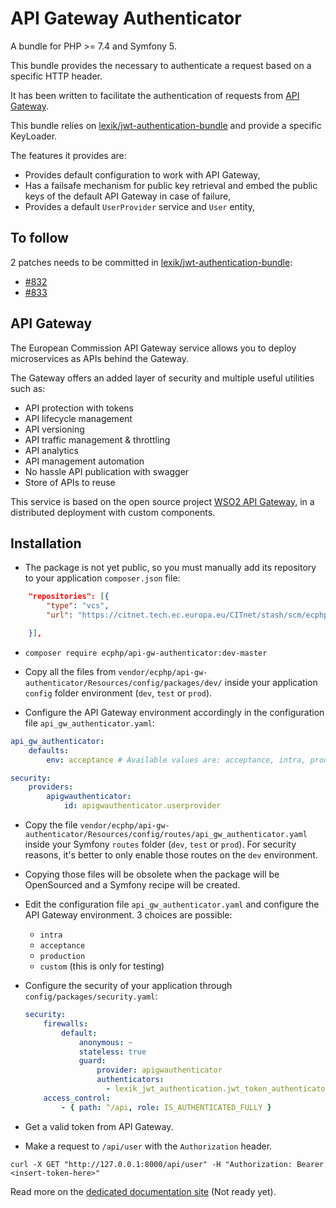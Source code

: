 # API Gateway Authenticator

A bundle for PHP >= 7.4 and Symfony 5.

This bundle provides the necessary to authenticate a request based on a specific HTTP header.

It has been written to facilitate the authentication of requests from [API Gateway][http wso2 documentation].

This bundle relies on [lexik/jwt-authentication-bundle][http lexik/jwt-authentication-bundle]
and provide a specific KeyLoader.

The features it provides are:

- Provides default configuration to work with API Gateway,
- Has a failsafe mechanism for public key retrieval and embed the public keys of the default API Gateway in case of failure,
- Provides a default `UserProvider` service and `User` entity,

## To follow

2 patches needs to be committed in [lexik/jwt-authentication-bundle][http lexik/jwt-authentication-bundle]:

- [#832](https://github.com/lexik/LexikJWTAuthenticationBundle/pull/832)
- [#833](https://github.com/lexik/LexikJWTAuthenticationBundle/pull/833)

## API Gateway

The European Commission API Gateway service allows you to deploy microservices as APIs behind the Gateway.

The Gateway offers an added layer of security and multiple useful utilities such as:

- API protection with tokens
- API lifecycle management
- API versioning
- API traffic management & throttling
- API analytics
- API management automation
- No hassle API publication with swagger
- Store of APIs to reuse

This service is based on the open source project [WSO2 API Gateway][http wso2 website], in a distributed deployment with custom components.

## Installation

- The package is not yet public, so you must manually add its repository to your application `composer.json` file:

```json
    "repositories": [{
        "type": "vcs",
        "url": "https://citnet.tech.ec.europa.eu/CITnet/stash/scm/ecphp/api-gw-authenticator.git"

    }],
```

- `composer require ecphp/api-gw-authenticator:dev-master`

- Copy all the files from `vendor/ecphp/api-gw-authenticator/Resources/config/packages/dev/` inside your application `config` folder environment (`dev`, `test` or `prod`).

- Configure the API Gateway environment accordingly in the configuration file `api_gw_authenticator.yaml`:

```yaml
api_gw_authenticator:
    defaults:
        env: acceptance # Available values are: acceptance, intra, production

security:
    providers:
        apigwauthenticator:
            id: apigwauthenticator.userprovider
```

- Copy the file `vendor/ecphp/api-gw-authenticator/Resources/config/routes/api_gw_authenticator.yaml` inside your Symfony `routes` folder (`dev`, `test` or `prod`). For security reasons, it's better to only enable those routes on the `dev` environment.

- Copying those files will be obsolete when the package will be OpenSourced and a Symfony recipe will be created.

- Edit the configuration file `api_gw_authenticator.yaml` and configure the API Gateway environment.
  3 choices are possible:
  - `intra`
  - `acceptance`
  - `production`
  - `custom` (this is only for testing)

- Configure the security of your application through `config/packages/security.yaml`:

    ```yaml
    security:
        firewalls:
            default:
                anonymous: ~
                stateless: true
                guard:
                    provider: apigwauthenticator
                    authenticators:
                      - lexik_jwt_authentication.jwt_token_authenticator
        access_control:
            - { path: ^/api, role: IS_AUTHENTICATED_FULLY }
    ```

- Get a valid token from API Gateway.

- Make a request to `/api/user` with the `Authorization` header.

```shell
curl -X GET "http://127.0.0.1:8000/api/user" -H "Authorization: Bearer <insert-token-here>"
```

Read more on the [dedicated documentation site][http readthedocs] (Not ready yet).

[http wso2 documentation]: https://docs.wso2.com/display/AM260/
[http wso2 website]: https://wso2.com/
[http lexik/jwt-authentication-bundle]: https://github.com/lexik/LexikJWTAuthenticationBundle
[http readthedocs]: https://ecphp-api-gw-authenticator-bundle.readthedocs.io/

